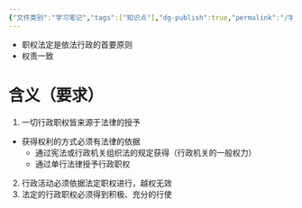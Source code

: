 ```yaml
---
{"文件类别":"学习笔记","tags":["知识点"],"dg-publish":true,"permalink":"/学习笔记studyup/知识点cheese/职权法定原则/","dgPassFrontmatter":true,"noteIcon":"","created":"2024-09-19T14:48:54.375+08:00","updated":"2024-09-19T15:00:08.758+08:00"}
---
```


- 职权法定是依法行政的首要原则
- 权责一致
# 含义（要求）
1. 一切行政职权皆来源于法律的授予
- 获得权利的方式必须有法律的依据
	- 通过宪法或行政机关组织法的规定获得（行政机关的一般权力）
	- 通过单行法律授予行政职权
2. 行政活动必须依据法定职权进行，越权无效
3. 法定的行政职权必须得到积极、充分的行使